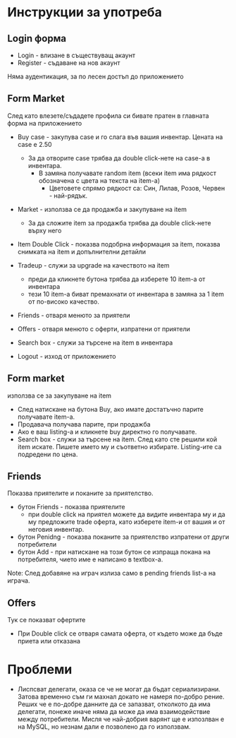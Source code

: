 # Инструкции за употреба

## Login форма
* Login - влизане в съществуващ акаунт
* Register - съдаване на нов акаунт

Няма аудентикация, за по лесен достъп до приложението

## Form Market
След като влезете/съдадете профила си бивате пратен в главната форма на приложението
* Buy case - закупува case и го слага във вашия инвентар. Цената на case е 2.50
  - За да отворите case трябва да double click-нете на case-а в инвентара.
    - В замяна получавате random item (всеки item има рядкост обозначена с цвета на текста на item-a)
        - Цветовете спрямо рядкост са: Син, Лилав, Розов, Червен - най-рядък.
* Market - използва се да продажба и закупуване на item
  - За да сложите item за продажба трябва да double click-нете върху него

* Item Double Click - показва подобрна информация за item, показва снимката на item и допълнителни детайли
    
* Tradeup - служи за upgrade на качеството на item
  - преди да кликнете бутона трябва да изберете 10 item-а от инвентара
  - тези 10 item-а биват премахнати от инвентара в замяна за 1 item от по-високо качество.
    
* Friends - отваря менюто за приятели

* Offers - отваря менюто с оферти, изпратени от приятели

* Search box - служи за търсене на item в инвентара

* Logout - изход от приложението

## Form market
използва се за закупуване на item
* След натискане на бутона Buy, ако имате достатъчно парите получавате item-a.
* Продавача получава парите, при продажба
* Ако е ваш listing-a и кликнете buy директно го получавате.
* Search box - служи за търсене на item. След като сте решили кой item искате. Пишете името му и съответно избирате. Listing-ите са подредени по цена.

## Friends
Показва приятелите и поканите за приятелство.
* бутон Friends - показва приятелите
  - при double click на приятел можете да видите инвентара му и да му предложите trade оферта, като изберете item-и от вашия и от неговия инвентар.
* бутон Penidng - показва поканите за приятелство изпратени от други потребители
* бутон Add - при натискане на този бутон се изпраща покана на потребителя, чието име е 
написано в textbox-а.
  
Note: След добавяне на играч излиза само в pending friends list-a на играча.

## Offers
Тук се показват офертите
* При Double click се отваря самата оферта, от където може да бъде приета или отказана

# Проблеми

- Лиспсват делегати, оказа се че не могат да бъдат сериализирани. Затова временно съм ги махнал докато не намеря по-добро рение. Реших че е по-добре данните да се запазват, отколкото да има делегати, понеже иначе няма да може да има взаимодействие между потребители. Мисля че най-добрия варянт ще е изпозлван е на MySQL, но незнам дали е позволено да го използвам.